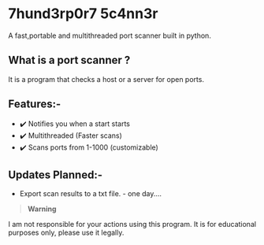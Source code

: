 # 7hund3rp0r7 5c4nn3r

A fast,portable and multithreaded port scanner built in python.

## What is a port scanner ?
It is a program that checks a host or a server for open ports.

## Features:-
- ✔️ Notifies you when a start starts
- ✔️ Multithreaded (Faster scans)
- ✔️ Scans ports from 1-1000 (customizable)

## Updates Planned:-
- Export scan results to a txt file. - one day....

> __Warning__
> 
I am not responsible for your actions using this program. It is for educational purposes only, please use it legally.
